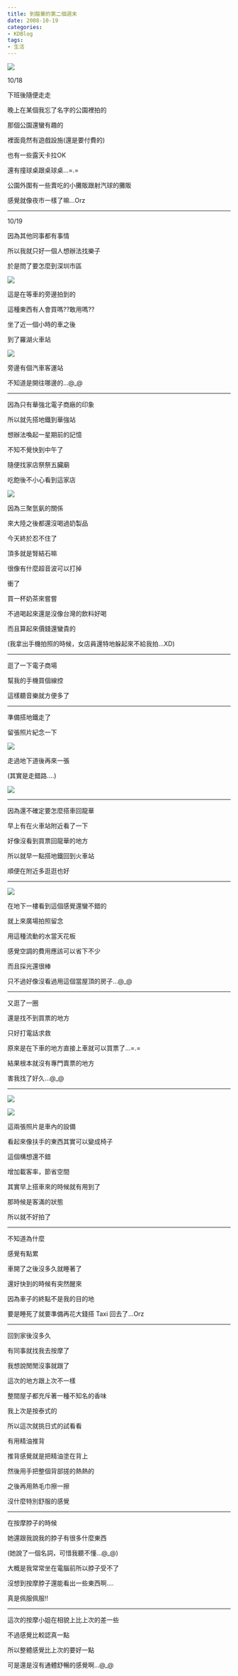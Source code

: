 ```yaml
---
title: 到龍華的第二個週末
date: 2008-10-19
categories:
- KDBlog
tags:
- 生活
---
```

![](IMAG0092.jpg)

10/18

下班後隨便走走

晚上在某個我忘了名字的公園裡拍的

那個公園還蠻有趣的

裡面竟然有遊戲設施(還是要付費的)

也有一些露天卡拉OK

還有撞球桌跟桌球桌...=.=

公園外圍有一些賣吃的小攤販跟射汽球的攤販

感覺就像夜市一樣了嘛...Orz

---

10/19

因為其他同事都有事情

所以我就只好一個人想辦法找樂子

於是問了要怎麼到深圳市區

![](IMAG0093.jpg)

這是在等車的旁邊拍到的

這種東西有人會買嗎??敢用嗎??

坐了近一個小時的車之後

到了羅湖火車站

![](IMAG0094.jpg)

旁邊有個汽車客運站

不知道是開往哪邊的...@_@

---

因為只有華強北電子商廠的印象

所以就先搭地鐵到華強站

想辦法喚起一星期前的記憶

不知不覺快到中午了

隨便找家店祭祭五臟廟

吃飽後不小心看到這家店

![](IMAG0095.jpg)

因為三聚氫氨的關係

來大陸之後都還沒喝過奶製品

今天終於忍不住了

頂多就是腎結石嘛

很像有什麼超音波可以打掉

衝了

買一杯奶茶來嘗嘗

不過喝起來還是沒像台灣的飲料好喝

而且算起來價錢還蠻貴的

(我拿出手機拍照的時候，女店員還特地躲起來不給我拍...XD)

---

逛了一下電子商場

幫我的手機買個線控

這樣聽音樂就方便多了

---

準備搭地鐵走了

留張照片紀念一下

![](IMAG0096.jpg)

走過地下道後再來一張

(其實是走錯路....)

![](IMAG0097.jpg)

---

因為還不確定要怎麼搭車回龍華

早上有在火車站附近看了一下

好像沒看到買票回龍華的地方

所以就早一點搭地鐵回到火車站

順便在附近多逛逛也好

---

![](IMAG0098.jpg)

在地下一樓看到這個感覺還蠻不錯的

就上來廣場拍照留念

用這種流動的水當天花板

感覺空調的費用應該可以省下不少

而且採光還很棒

只不過好像沒看過用這個當屋頂的房子...@_@

---

又逛了一圈

還是找不到買票的地方

只好打電話求救

原來是在下車的地方直接上車就可以買票了...=.=

結果根本就沒有專門賣票的地方

害我找了好久...@_@

---

![](IMAG0099.jpg)

![](IMAG0100.jpg)

這兩張照片是車內的設備

看起來像扶手的東西其實可以變成椅子

這個構想還不錯

增加載客率，節省空間

其實早上搭車來的時候就有用到了

那時候是客滿的狀態

所以就不好拍了

---

不知道為什麼

感覺有點累

車開了之後沒多久就睡著了

還好快到的時候有突然醒來

因為車子的終點不是我的目的地

要是睡死了就要準備再花大錢搭 Taxi 回去了...Orz

---

回到家後沒多久

有同事就找我去按摩了

我想說閒閒沒事就跟了

這次的地方跟上次不一樣

整間屋子都充斥著一種不知名的香味

我上次是按泰式的

所以這次就挑日式的試看看

有用精油推背

推背感覺就是把精油塗在背上

然後用手把整個背部搓的熱熱的

之後再用熱毛巾擦一擦

沒什麼特別舒服的感覺

---

在按摩脖子的時候

她還跟我說我的脖子有很多什麼東西

(她說了一個名詞，可惜我聽不懂...@_@)

大概是我常常坐在電腦前所以脖子受不了

沒想到按摩脖子還能看出一些東西啊....

真是佩服佩服!!

---

這次的按摩小姐在相貌上比上次的差一些

不過感覺比較認真一點

所以整體感覺比上次的要好一點

可是還是沒有通體舒暢的感覺啊...@_@

